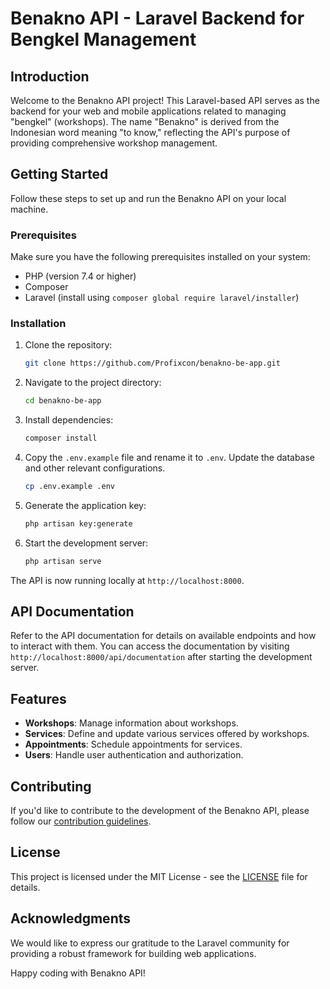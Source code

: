# Benakno API - Laravel Backend for Bengkel Management

## Introduction

Welcome to the Benakno API project! This Laravel-based API serves as the backend for your web and mobile applications related to managing "bengkel" (workshops). The name "Benakno" is derived from the Indonesian word meaning "to know," reflecting the API's purpose of providing comprehensive workshop management.

## Getting Started

Follow these steps to set up and run the Benakno API on your local machine.

### Prerequisites

Make sure you have the following prerequisites installed on your system:

- PHP (version 7.4 or higher)
- Composer
- Laravel (install using `composer global require laravel/installer`)

### Installation

1. Clone the repository:

    ```bash
    git clone https://github.com/Profixcon/benakno-be-app.git
    ```

2. Navigate to the project directory:

    ```bash
    cd benakno-be-app
    ```

3. Install dependencies:

    ```bash
    composer install
    ```

4. Copy the `.env.example` file and rename it to `.env`. Update the database and other relevant configurations.

    ```bash
    cp .env.example .env
    ```

5. Generate the application key:

    ```bash
    php artisan key:generate
    ```

6. Start the development server:

    ```bash
    php artisan serve
    ```

The API is now running locally at `http://localhost:8000`.

## API Documentation

Refer to the API documentation for details on available endpoints and how to interact with them. You can access the documentation by visiting `http://localhost:8000/api/documentation` after starting the development server.

## Features

- **Workshops**: Manage information about workshops.
- **Services**: Define and update various services offered by workshops.
- **Appointments**: Schedule appointments for services.
- **Users**: Handle user authentication and authorization.

## Contributing

If you'd like to contribute to the development of the Benakno API, please follow our [contribution guidelines](CONTRIBUTING.md).

## License

This project is licensed under the MIT License - see the [LICENSE](LICENSE) file for details.

## Acknowledgments

We would like to express our gratitude to the Laravel community for providing a robust framework for building web applications.

Happy coding with Benakno API!
